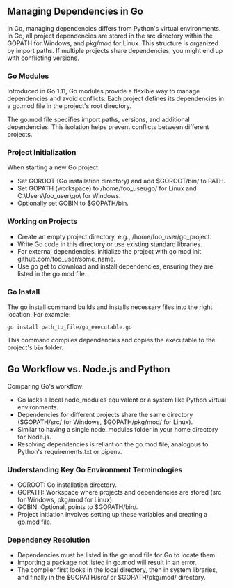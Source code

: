 
## Managing Dependencies in Go
In Go, managing dependencies differs from Python's virtual environments. In Go, all project dependencies are stored in the src directory within the GOPATH for Windows, and pkg/mod for Linux. This structure is organized by import paths. If multiple projects share dependencies, you might end up with conflicting versions.

### Go Modules
Introduced in Go 1.11, Go modules provide a flexible way to manage dependencies and avoid conflicts. Each project defines its dependencies in a go.mod file in the project's root directory.

The go.mod file specifies import paths, versions, and additional dependencies. This isolation helps prevent conflicts between different projects.

### Project Initialization
When starting a new Go project:

- Set GOROOT (Go installation directory) and add $GOROOT/bin/ to PATH.
- Set GOPATH (workspace) to /home/foo_user/go/ for Linux and C:\Users\foo_user\go\ for Windows.
- Optionally set GOBIN to $GOPATH/bin.

### Working on Projects
- Create an empty project directory, e.g., /home/foo_user/go_project.
- Write Go code in this directory or use existing standard libraries.
- For external dependencies, initialize the project with go mod init github.com/foo_user/some_name.
- Use go get to download and install dependencies, ensuring they are listed in the go.mod file.

### Go Install

The go install command builds and installs necessary files into the right location. For example:

```shell
go install path_to_file/go_executable.go
```
This command compiles dependencies and copies the executable to the project's `bin` folder.

## Go Workflow vs. Node.js and Python

Comparing Go's workflow:

- Go lacks a local node_modules equivalent or a system like Python virtual environments.
- Dependencies for different projects share the same directory ($GOPATH/src/ for Windows, $GOPATH/pkg/mod/ for Linux).
- Similar to having a single node_modules folder in your home directory for Node.js.
- Resolving dependencies is reliant on the go.mod file, analogous to Python's requirements.txt or pipenv.


### Understanding Key Go Environment Terminologies
- GOROOT: Go installation directory.
- GOPATH: Workspace where projects and dependencies are stored (src for Windows, pkg/mod for Linux).
- GOBIN: Optional, points to $GOPATH/bin/.
- Project initiation involves setting up these variables and creating a go.mod file.

### Dependency Resolution
- Dependencies must be listed in the go.mod file for Go to locate them.
- Importing a package not listed in go.mod will result in an error.
- The compiler first looks in the local directory, then in system libraries, and finally in the $GOPATH/src/ or $GOPATH/pkg/mod/ directory.
